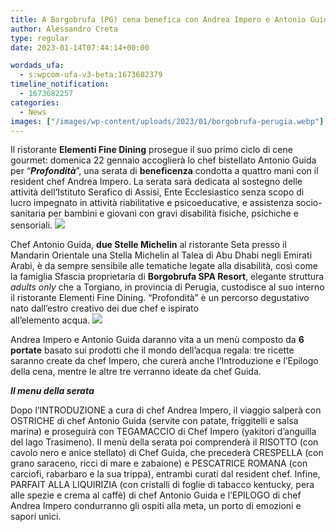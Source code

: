 ```yaml
---
title: A Borgobrufa (PG) cena benefica con Andrea Impero e Antonio Guida
author: Alessandro Creta
type: regular
date: 2023-01-14T07:44:14+00:00

wordads_ufa:
  - s:wpcom-ufa-v3-beta:1673682379
timeline_notification:
  - 1673682257
categories:
  - News
images: ["/images/wp-content/uploads/2023/01/borgobrufa-perugia.webp"]
---
```

Il ristorante **Elementi Fine Dining** prosegue il suo primo ciclo di cene gourmet: domenica 22 gennaio accoglierà lo chef bistellato Antonio Guida per “_**Profondità**_”, una serata di **beneficenza** condotta a quattro mani con il resident chef Andrea Impero. La serata sarà dedicata al sostegno delle attività dell’Istituto Serafico di Assisi, Ente Ecclesiastico senza scopo di lucro impegnato in attività riabilitative e psicoeducative, e assistenza socio-sanitaria per bambini e giovani con gravi disabilità fisiche, psichiche e sensoriali.
![](/images/wp-content/uploads/2023/01/chef-andrea-impero.webp)
 

Chef Antonio Guida, **due Stelle Michelin** al ristorante Seta presso il Mandarin Orientale una Stella Michelin al Talea di Abu Dhabi negli Emirati Arabi, è da sempre sensibile alle tematiche legate alla disabilità, così come la famiglia Sfascia proprietaria di **Borgobrufa SPA Resort**, elegante struttura _adults only_ che a Torgiano, in provincia di Perugia, custodisce al suo interno il ristorante Elementi Fine Dining. “Profondità” è un percorso degustativo nato dall’estro creativo dei due chef e ispirato  
all’elemento acqua. 
![](/images/wp-content/uploads/2023/01/chef-antonio-guida.webp)
 

Andrea Impero e Antonio Guida daranno vita a un menù composto da **6 portate** basato sui prodotti che il mondo dell’acqua regala: tre ricette saranno create da chef Impero, che curerà anche l’Introduzione e l’Epilogo della cena, mentre le altre tre verranno ideate da chef Guida.

**_Il menu della serata_**

Dopo l’INTRODUZIONE a cura di chef Andrea Impero, il viaggio salperà con OSTRICHE di chef Antonio Guida (servite con patate, friggitelli e salsa marina) e proseguirà con TEGAMACCIO di Chef Impero (yakitori d’anguilla del lago Trasimeno). Il menù della serata poi comprenderà il RISOTTO (con cavolo nero e anice stellato) di Chef Guida, che precederà CRESPELLA (con grano saraceno, ricci di mare e zabaione) e PESCATRICE ROMANA (con carciofi, rabarbaro e la sua trippa), entrambi curati dal resident chef. Infine, PARFAIT ALLA LIQUIRIZIA (con cristalli di foglie di tabacco kentucky, pera alle spezie e crema al caffè) di chef Antonio Guida e l’EPILOGO di chef Andrea Impero condurranno gli ospiti alla meta, un porto di emozioni e sapori unici.